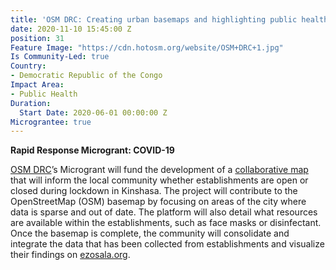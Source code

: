 ```yaml
---
title: 'OSM DRC: Creating urban basemaps and highlighting public health services'
date: 2020-11-10 15:45:00 Z
position: 31
Feature Image: "https://cdn.hotosm.org/website/OSM+DRC+1.jpg"
Is Community-Led: true
Country:
- Democratic Republic of the Congo
Impact Area:
- Public Health
Duration:
  Start Date: 2020-06-01 00:00:00 Z
Micrograntee: true
---
```


**Rapid Response Microgrant: COVID-19**

[OSM DRC](http://openstreetmap.cd/)’s Microgrant will fund the development of a [collaborative map](https://www.hotosm.org/updates/second-round-of-rapid-response-micrograntees-announced/ezosala.org) that will inform the local community whether establishments are open or closed during lockdown in Kinshasa. The project will contribute to the OpenStreetMap (OSM) basemap by focusing on areas of the city where data is sparse and out of date. The platform will also detail what resources are available within the establishments, such as face masks or disinfectant. Once the basemap is complete, the community will consolidate and integrate the data that has been collected from establishments and visualize their findings on [ezosala.org](https://www.ezosala.org/).